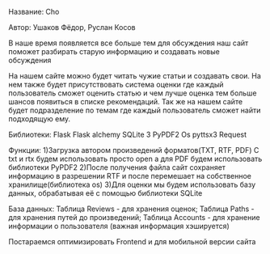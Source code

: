 Название: Cho

Автор: Ушаков Фёдор, Руслан Косов

В наше время появляется все больше тем для обсуждения наш сайт поможет разбирать старую информацию и создавать новые обсуждения

На нашем сайте можно будет читать чужие статьи и создавать свои. На нем также будет присутствовать система оценки где каждый пользователь сможет оценить статью и чем лучше оценка тем больше шансов появиться в списке рекомендаций. Так же на нашем сайте будет подразделение по темам где каждый пользователь сможет найти подходящую ему.

Библиотеки:
Flask 
Flask alchemy
SQLite 3
PyPDF2
Os
pyttsx3
Request



Функции:
1)Загрузка автором произведений форматов(TXT, RTF, PDF)
C txt и rtx будем использовать просто open а для PDF будем использовать библиотеки PyPDF2
2)После получения файла сайт сохраняет информацию в разрешении RTF и после перемешает на собственное хранилище(библиотека os)
3)Для оценки мы будем использовать базу данных, обрабатывая её с помощью библиотеки SQLite

База данных:
	Таблица Reviews - для хранения оценок; 
	Таблица Paths - для хранения путей до произведений; 
	Таблица Accounts - для хранение информации о пользователя (важная 	информация хэшируется)

Постараемся оптимизировать Frontend и для мобильной версии сайта
